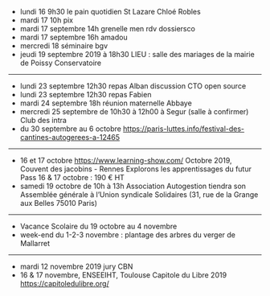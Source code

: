 - lundi 16 9h30 le pain quotidien St Lazare Chloé Robles
- mardi 17 10h pix
- mardi 17 septembre 14h grenelle men rdv dossiersco
- mardi 17 septembre 16h amadou
- mercredi 18 séminaire bgv
- jeudi 19 septembre 2019 à 18h30 LIEU : salle des mariages de la mairie de Poissy Conservatoire
---
- lundi 23 septembre 12h30 repas Alban discussion CTO open source
- lundi 23 septembre 12h30 repas Fabien
- mardi 24 septembre 18h réunion maternelle Abbaye
- mercredi 25 septembre de 10h30 à 12h00 à Segur (salle à confirmer) Club des intra
- du 30 septembre au 6 octobre https://paris-luttes.info/festival-des-cantines-autogerees-a-12465
---
- 16 et 17 octobre https://www.learning-show.com/ Octobre 2019, Couvent des jacobins - Rennes   Explorons les apprentissages du futur  Pass 16 & 17 octobre : 190 € HT
- samedi 19 octobre de 10h à 13h Association Autogestion tiendra son Assemblée générale à l’Union syndicale Solidaires (31, rue de la Grange aux Belles 75010 Paris) 
---
- Vacance Scolaire du 19 octobre au 4 novembre
- week-end du 1-2-3 novembre : plantage des arbres du verger de Mallarret
---
- mardi 12 novembre 2019 jury CBN
- 16 & 17 novembre, ENSEEIHT, Toulouse Capitole du Libre 2019 https://capitoledulibre.org/


